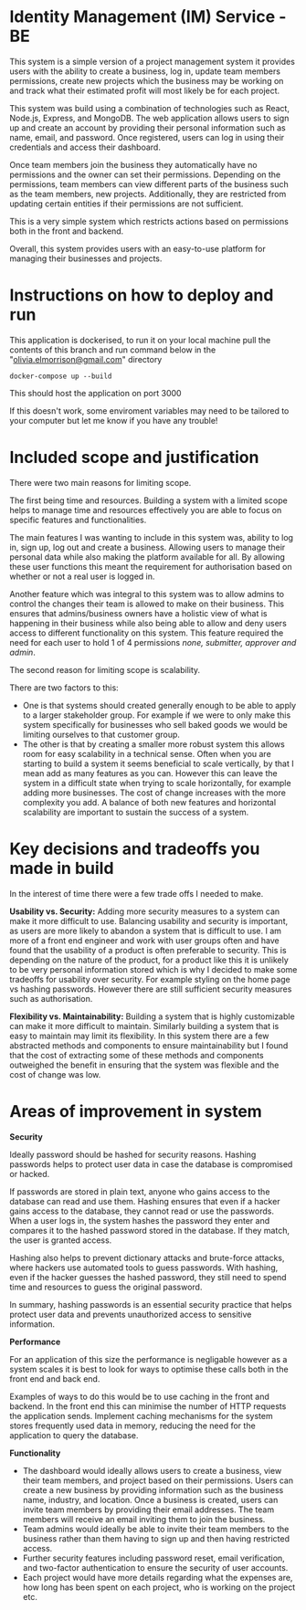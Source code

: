 # Identity Management (IM) Service - BE

This system is a simple version of a project management system it provides users with the ability to create a business, log in, update team members permissions, create new projects which the business may be working on and track what their estimated profit will most likely be for each project.

This system was build using a combination of technologies such as React, Node.js, Express, and MongoDB. The web application allows users to sign up and create an account by providing their personal information such as name, email, and password. Once registered, users can log in using their credentials and access their dashboard.

Once team members join the business they automatically have no permissions and the owner can set their permissions. Depending on the permissions, team members can view different parts of the business such as the team members, new projects. Additionally, they are restricted from updating certain entities if their permissions are not sufficient.

This is a very simple system which restricts actions based on permissions both in the front and backend.

Overall, this system provides users with an easy-to-use platform for managing their businesses and projects.


# Instructions on how to deploy and run

This application is dockerised, to run it on your local machine pull the contents of this branch and run command below in the "olivia.elmorrison@gmail.com" directory

`docker-compose up --build`

This should host the application on port 3000

If this doesn't work, some enviroment variables may need to be tailored to your computer but let me know if you have any trouble!

# Included scope and justification

There were two main reasons for limiting scope. 

The first being time and resources. Building a system with a limited scope helps to manage time and resources effectively you are able to focus on specific features and functionalities.

The main features I was wanting to include in this system was, ability to log in, sign up, log out and create a business. Allowing users to manage their personal data while also making the platform available for all. By allowing these user functions this meant the requirement for authorisation based on whether or not a real user is logged in.

Another feature which was integral to this system was to allow admins to control the changes their team is allowed to make on their business. This ensures that admins/business owners have a holistic view of what is happening in their business while also being able to allow and deny users access to different functionality on this system. This feature required the need for each user to hold 1 of 4 permissions *none, submitter, approver and admin*.

The second reason for limiting scope is scalability. 

There are two factors to this: 
- One is that systems should created generally enough to be able to apply to a larger stakeholder group. For example if we were to only make this system specifically for businesses who sell baked goods we would be limiting ourselves to that customer group.
- The other is that by creating a smaller more robust system this allows room for easy scalability in a technical sense. Often when you are starting to build a system it seems beneficial to scale vertically, by that I mean add as many features as you can. However this can leave the system in a difficult state when trying to scale horizontally, for example adding more businesses. The cost of change increases with the more complexity you add. A balance of both new features and horizontal scalability are important to sustain the success of a system. 


# Key decisions and tradeoffs you made in build

In the interest of time there were a few trade offs I needed to make.

**Usability vs. Security:** 
Adding more security measures to a system can make it more difficult to use. Balancing usability and security is important, as users are more likely to abandon a system that is difficult to use. I am more of a front end engineer and work with user groups often and have found that the usability of a product is often preferable to security. This is depending on the nature of the product, for a product like this it is unlikely to be very personal information stored which is why I decided to make some tradeoffs for usability over security. For example styling on the home page vs hashing passwords. However there are still sufficient security measures such as authorisation.

**Flexibility vs. Maintainability:** 
Building a system that is highly customizable can make it more difficult to maintain. Similarly building a system that is easy to maintain may limit its flexibility.
In this system there are a few abstracted methods and components to ensure maintainability but I found that the cost of extracting some of these methods and components outweighed the benefit in ensuring that the system was flexible and the cost of change was low.



# Areas of improvement in system

**Security**

Ideally password should be hashed for security reasons. Hashing passwords helps to protect user data in case the database is compromised or hacked.

If passwords are stored in plain text, anyone who gains access to the database can read and use them. Hashing ensures that even if a hacker gains access to the database, they cannot read or use the passwords. When a user logs in, the system hashes the password they enter and compares it to the hashed password stored in the database. If they match, the user is granted access.

Hashing also helps to prevent dictionary attacks and brute-force attacks, where hackers use automated tools to guess passwords. With hashing, even if the hacker guesses the hashed password, they still need to spend time and resources to guess the original password.

In summary, hashing passwords is an essential security practice that helps protect user data and prevents unauthorized access to sensitive information.

**Performance** 

For an application of this size the performance is negligable however as a system scales it is best to look for ways to optimise these calls both in the front end and back end.

Examples of ways to do this would be to use caching in the front and backend. In the front end this can minimise the number of HTTP requests the application sends. Implement caching mechanisms for the system stores frequently used data in memory, reducing the need for the application to query the database.

**Functionality** 

- The dashboard would ideally allows users to create a business, view their team members, and project based on their permissions. Users can create a new business by providing information such as the business name, industry, and location. Once a business is created, users can invite team members by providing their email addresses. The team members will receive an email inviting them to join the business.
- Team admins would ideally be able to invite their team members to the business rather than them having to sign up and then having restricted access.
- Further security features including password reset, email verification, and two-factor authentication to ensure the security of user accounts. 
- Each project would have more details regarding what the expenses are, how long has been spent on each project, who is working on the project etc.


